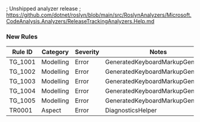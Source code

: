 ﻿; Unshipped analyzer release
; https://github.com/dotnet/roslyn/blob/main/src/RoslynAnalyzers/Microsoft.CodeAnalysis.Analyzers/ReleaseTrackingAnalyzers.Help.md

### New Rules

Rule ID | Category | Severity | Notes
--------|----------|----------|-------
TG_1001 | Modelling | Error | GeneratedKeyboardMarkupGenerator
TG_1002 | Modelling | Error | GeneratedKeyboardMarkupGenerator
TG_1003 | Modelling | Error | GeneratedKeyboardMarkupGenerator
TG_1004 | Modelling | Error | GeneratedKeyboardMarkupGenerator
TG_1005 | Modelling | Error | GeneratedKeyboardMarkupGenerator
TR0001 | Aspect | Error | DiagnosticsHelper